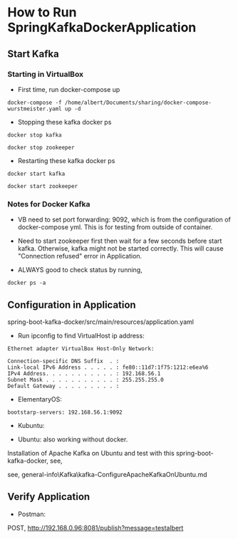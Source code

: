 # How to Run SpringKafkaDockerApplication

## Start Kafka

### Starting in VirtualBox

- First time, run docker-compose up

`docker-compose -f /home/albert/Documents/sharing/docker-compose-wurstmeister.yaml up -d`

- Stopping these kafka docker ps 

`docker stop kafka`

`docker stop zookeeper`

- Restarting these kafka docker ps

`docker start kafka`

`docker start zookeeper`

### Notes for Docker Kafka

- VB need to set port forwarding: 9092, which is from the configuration of docker-compose yml.
This is for testing from outside of container.
  
- Need to start zookeeper first then wait for a few seconds before start
kafka. Otherwise, kafka might not be started correctly.
  This will cause "Connection refused" error in Application.
  
- ALWAYS good to check status by running,

`docker ps -a`

## Configuration in Application

spring-boot-kafka-docker/src/main/resources/application.yaml

- Run ipconfig to find VirtualHost ip address:

```
Ethernet adapter VirtualBox Host-Only Network:

Connection-specific DNS Suffix  . :
Link-local IPv6 Address . . . . . : fe80::11d7:1f75:1212:e6ea%6
IPv4 Address. . . . . . . . . . . : 192.168.56.1
Subnet Mask . . . . . . . . . . . : 255.255.255.0
Default Gateway . . . . . . . . . :
```

- ElementaryOS:

`bootstarp-servers: 192.168.56.1:9092`

- Kubuntu:

- Ubuntu: also working without docker.

Installation of Apache Kafka on Ubuntu and test with this spring-boot-kafka-docker, see,

see, 
general-info\Kafka\kafka-ConfigureApacheKafkaOnUbuntu.md

## Verify Application

- Postman:

POST, http://192.168.0.96:8081/publish?message=testalbert



